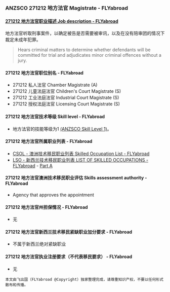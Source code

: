 ### ANZSCO 271212 地方法官 Magistrate - FLYabroad ###

#### [271212 地方法官职业描述 Job description - FLYabroad](http://www.flyabroadvisa.com/anzsco/2712.html#271212)

地方法官听取刑事案件，以确定被告是否需要被审讯，以及在没有陪审团的情况下裁定未成年犯罪。

> Hears criminal matters to determine whether defendants will be committed for trial and adjudicates minor criminal offences without a jury.

#### 271212 地方法官职位别名 - FLYabroad
 
- 271212	 私人法官 Chamber Magistrate (A)
- 271212 儿童法庭法官 Children's Court Magistrate (S)
- 271212 工业法庭法官 Industrial Court Magistrate (S)
- 271212 授权法庭法官 Licensing Court Magistrate (S)

#### 271212 地方法官技术等级 Skill level - FLYabroad

- 地方法官的技能等级为1 [(ANZSCO Skill Level 1)](http://www.flyabroadvisa.com/anzsco/)。

#### 271212 地方法官所属职业列表 - FLYabroad

- [CSOL - 澳洲技术移民职业列表 Skilled Occupation List - FLYabroad](http://www.flyabroadvisa.com/sol/)
- [LSO - 新西兰技术移民职业列表 LIST OF SKILLED OCCUPATIONS - FLYabroad](http://nz.flyabroadvisa.com/lso/) - [Part A](parta)

#### 271212 地方法官澳洲技术移民职业评估 Skills assessment authority - FLYabroad

- Agency that approves the appointment

#### 271212 地方法官州担保情况 - FLYabroad

- 无

#### 271212 地方法官新西兰技术移民紧缺职业加分要求 - FLYabroad

- 不属于新西兰绝对紧缺职业

#### 271212 地方法官执业注册要求（不代表移民要求） - FLYabroad

- 无

`本文由飞出国（FLYabroad @Copyright）独家整理完成，请尊重知识产权，不要以任何形式散布和传播。`